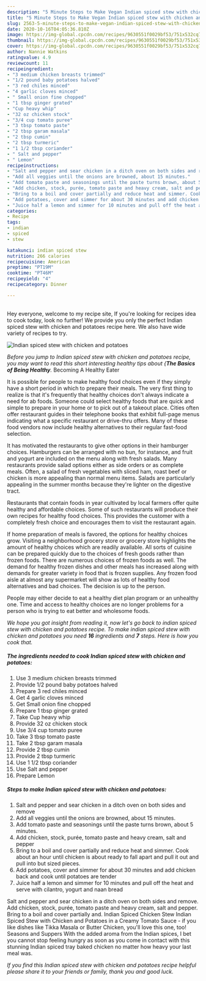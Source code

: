 ```yaml
---
description: "5 Minute Steps to Make Vegan Indian spiced stew with chicken and potatoes"
title: "5 Minute Steps to Make Vegan Indian spiced stew with chicken and potatoes"
slug: 2563-5-minute-steps-to-make-vegan-indian-spiced-stew-with-chicken-and-potatoes
date: 2020-10-16T04:05:36.810Z
image: https://img-global.cpcdn.com/recipes/9630551f0029bf53/751x532cq70/indian-spiced-stew-with-chicken-and-potatoes-recipe-main-photo.jpg
thumbnail: https://img-global.cpcdn.com/recipes/9630551f0029bf53/751x532cq70/indian-spiced-stew-with-chicken-and-potatoes-recipe-main-photo.jpg
cover: https://img-global.cpcdn.com/recipes/9630551f0029bf53/751x532cq70/indian-spiced-stew-with-chicken-and-potatoes-recipe-main-photo.jpg
author: Nannie Watkins
ratingvalue: 4.9
reviewcount: 11
recipeingredient:
- "3 medium chicken breasts trimmed"
- "1/2 pound baby potatoes halved"
- "3 red chiles minced"
- "4 garlic cloves minced"
- " Small onion fine chopped"
- "1 tbsp ginger grated"
- "Cup heavy whip"
- "32 oz chicken stock"
- "3/4 cup tomato puree"
- "3 tbsp tomato paste"
- "2 tbsp garam masala"
- "2 tbsp cumin"
- "2 tbsp turmeric"
- "1 1/2 tbsp coriander"
- " Salt and pepper"
- " Lemon"
recipeinstructions:
- "Salt and pepper and sear chicken in a ditch oven on both sides and remove"
- "Add all veggies until the onions are browned, about 15 minutes."
- "Add tomato paste and seasonings until the paste turns brown, about 5 minutes."
- "Add chicken, stock, purée, tomato paste and heavy cream, salt and pepper"
- "Bring to a boil and cover partially and reduce heat and simmer. Cook about an hour until chicken is about ready to fall apart and pull it out and pull into but sized pieces."
- "Add potatoes, cover and simmer for about 30 minutes and add chicken back and cook until potatoes are tender"
- "Juice half a lemon and simmer for 10 minutes and pull off the heat and serve with cilantro, yogurt and naan bread"
categories:
- Recipe
tags:
- indian
- spiced
- stew

katakunci: indian spiced stew 
nutrition: 266 calories
recipecuisine: American
preptime: "PT19M"
cooktime: "PT46M"
recipeyield: "4"
recipecategory: Dinner

---
```

<br>
Hey everyone, welcome to my recipe site, If you're looking for recipes idea to cook today, look no further! We provide you only the perfect Indian spiced stew with chicken and potatoes recipe here. We also have wide variety of recipes to try.
<br>


![Indian spiced stew with chicken and potatoes](https://img-global.cpcdn.com/recipes/9630551f0029bf53/751x532cq70/indian-spiced-stew-with-chicken-and-potatoes-recipe-main-photo.jpg)

<i>Before you jump to Indian spiced stew with chicken and potatoes recipe, you may want to read this short interesting healthy tips about {<strong>The Basics of Being Healthy</strong>.</i>
Becoming A Healthy Eater

It is possible for people to make healthy food choices even if they simply have a short period in which to prepare their meals. The very first thing to realize is that it's frequently that healthy choices don't always indicate a need for ab foods. Someone could select healthy foods that are quick and simple to prepare in your home or to pick out of a takeout place. Cities often offer restaurant guides in their telephone books that exhibit full-page menus indicating what a specific restaurant or drive-thru offers. Many of these food vendors now include healthy alternatives to their regular fast-food selection.

 It has motivated the restaurants to give other options in their hamburger choices. Hamburgers can be arranged with no bun, for instance, and fruit and yogurt are included on the menu along with fresh salads. Many restaurants provide salad options either as side orders or as complete meals. Often, a salad of fresh vegetables with sliced ham, roast beef or chicken is more appealing than normal menu items.  Salads are particularly appealing in the summer months because they're lighter on the digestive tract.

Restaurants that contain foods in year cultivated by local farmers offer quite healthy and affordable choices. Some of such restaurants will produce their own recipes for healthy food choices.  This provides the customer with a completely fresh choice and encourages them to visit the restaurant again.

If home preparation of meals is favored, the options for healthy choices grow. Visiting a neighborhood grocery store or grocery store highlights the amount of healthy choices which are readily available.  All sorts of cuisine can be prepared quickly due to the choices of fresh goods rather than frozen foods. There are numerous choices of frozen foods as well. The demand for healthy frozen dishes and other meals has increased along with demands for greater variety in food that is frozen supplies. Any frozen food aisle at almost any supermarket will show as lots of healthy food alternatives and bad choices. The decision is up to the person.

People may either decide to eat a healthy diet plan program or an unhealthy one. Time and access to healthy choices are no longer problems for a person who is trying to eat better and wholesome foods.


<i>We hope you got insight from reading it, now let's go back to indian spiced stew with chicken and potatoes recipe. To make indian spiced stew with chicken and potatoes you need <strong>16</strong> ingredients and <strong>7</strong> steps. Here is how you cook that.
</i>

##### The ingredients needed to cook Indian spiced stew with chicken and potatoes:

1. Use 3 medium chicken breasts trimmed
1. Provide 1/2 pound baby potatoes halved
1. Prepare 3 red chiles minced
1. Get 4 garlic cloves minced
1. Get  Small onion fine chopped
1. Prepare 1 tbsp ginger grated
1. Take Cup heavy whip
1. Provide 32 oz chicken stock
1. Use 3/4 cup tomato puree
1. Take 3 tbsp tomato paste
1. Take 2 tbsp garam masala
1. Provide 2 tbsp cumin
1. Provide 2 tbsp turmeric
1. Use 1 1/2 tbsp coriander
1. Use  Salt and pepper
1. Prepare  Lemon


##### Steps to make Indian spiced stew with chicken and potatoes:

1. Salt and pepper and sear chicken in a ditch oven on both sides and remove
1. Add all veggies until the onions are browned, about 15 minutes.
1. Add tomato paste and seasonings until the paste turns brown, about 5 minutes.
1. Add chicken, stock, purée, tomato paste and heavy cream, salt and pepper
1. Bring to a boil and cover partially and reduce heat and simmer. Cook about an hour until chicken is about ready to fall apart and pull it out and pull into but sized pieces.
1. Add potatoes, cover and simmer for about 30 minutes and add chicken back and cook until potatoes are tender
1. Juice half a lemon and simmer for 10 minutes and pull off the heat and serve with cilantro, yogurt and naan bread


Salt and pepper and sear chicken in a ditch oven on both sides and remove. Add chicken, stock, purée, tomato paste and heavy cream, salt and pepper. Bring to a boil and cover partially and. Indian Spiced Chicken Stew Indian Spiced Stew with Chicken and Potatoes in a Creamy Tomato Sauce - if you like dishes like Tikka Masala or Butter Chicken, you&#39;ll love this one, too! Seasons and Suppers With the added aroma from the Indian spices, I bet you cannot stop feeling hungry as soon as you come in contact with this stunning Indian spiced tray baked chicken no matter how heavy your last meal was. 

<i>If you find this Indian spiced stew with chicken and potatoes recipe helpful please share it to your friends or family, thank you and good luck.</i>
